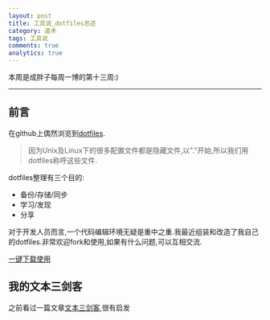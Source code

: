 ```yaml
---
layout: post
title: 工具说_dotfiles总述
category: 道术
tags: 工具说
comments: true
analytics: true
---
```


本周是成胖子每周一博的第十三周:)

---

## 前言
在github上偶然浏览到[dotfiles](https://dotfiles.github.io/).
> 因为Unix及Linux下的很多配置文件都是隐藏文件,以"."开始,所以我们用dotfiles称呼这些文件.

dotfiles整理有三个目的:
* 备份/存储/同步
* 学习/发现
* 分享

对于开发人员而言,一个代码编辑环境无疑是重中之重.我最近组装和改造了我自己的dotfiles.非常欢迎fork和使用,如果有什么问题,可以互相交流.

[一键下载使用](https://github.com/chengyi818/dotfiles)

## 我的文本三剑客
之前看过一篇文章[文本三剑客](http://www.drbunsen.org/the-text-triumvirate/),很有启发
